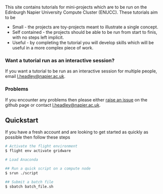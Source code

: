 This site contains tutorials for mini-projects which are to be run on the Edinburgh Napier University Compute Cluster (ENUCC). These tutorials aim to be

- Small - the projects are toy-projects meant to illustrate a single concept.
- Self contained - the projects should be able to be run from start to finis, with no steps left implicit.
- Useful - by completing the tutorial you will develop skills which will be useful in a more complex piece of work.

### Want a tutorial run as an interactive session?
If you want a tutorial to be run as an interactive session for multiple people, email l.headley@napier.ac.uk.

### Problems
If you encounter any problems then please either [raise an issue](https://github.com/SCEBE-Technicians/enucc-tutorials/issues) on the github page or contact l.headley@napier.ac.uk.

## Quickstart

If you have a fresh account and are looking to get started as quickly as possible then follow these steps

```bash
# Activate the flight environment
$ flight env activate gridware

# Load Anaconda

## Run a quick script on a compute node
$ srun ./script

## Submit a batch file
$ sbatch batch_file.sh

```
